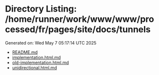 # Directory Listing: /home/runner/work/www/www/processed/fr/pages/site/docs/tunnels
Generated on: Wed May  7 05:17:14 UTC 2025

- [README.md](README.md)
- [implementation.html.md](implementation.html.md)
- [old-implementation.html.md](old-implementation.html.md)
- [unidirectional.html.md](unidirectional.html.md)
